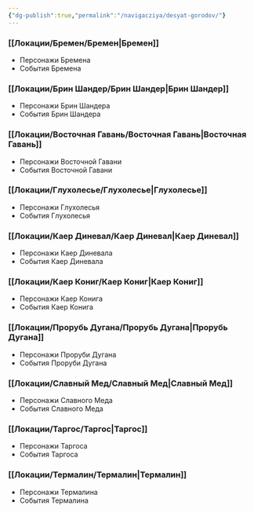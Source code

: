 ```yaml
---
{"dg-publish":true,"permalink":"/navigacziya/desyat-gorodov/"}
---
```



### [[Локации/Бремен/Бремен\|Бремен]]
* Персонажи Бремена
* События Бремена
### [[Локации/Брин Шандер/Брин Шандер\|Брин Шандер]]
* Персонажи Брин Шандера
* События Брин Шандера
### [[Локации/Восточная Гавань/Восточная Гавань\|Восточная Гавань]]
* Персонажи Восточной Гавани
* События Восточной Гавани
### [[Локации/Глухолесье/Глухолесье\|Глухолесье]]
* Персонажи Глухолесья
* События Глухолесья
### [[Локации/Каер Диневал/Каер Диневал\|Каер Диневал]]
* Персонажи Каер Диневала
* События Каер Диневала
### [[Локации/Каер Кониг/Каер Кониг\|Каер Кониг]]
* Персонажи Каер Конига
* События Каер Конига
### [[Локации/Прорубь Дугана/Прорубь Дугана\|Прорубь Дугана]]
* Персонажи Проруби Дугана
* События Проруби Дугана
### [[Локации/Славный Мед/Славный Мед\|Славный Мед]] 
* Персонажи Славного Меда
* События Славного Меда
### [[Локации/Таргос/Таргос\|Таргос]]
* Персонажи Таргоса
* События Таргоса
### [[Локации/Термалин/Термалин\|Термалин]]
* Персонажи Термалина
* События Термалина